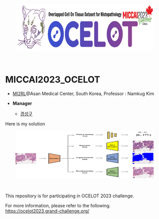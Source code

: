 <p align="center"><img src='./figure/image1.png' width="440" height="150"></p>

<br>

# MICCAI2023_OCELOT

* [MI2RL](https://www.mi2rl.co/)@Asan Medical Center, South Korea, Professor :  Namkug Kim

* **Manager**
  * [경성구](https://github.com/babbu3682)


Here is my solution

<p align="center"><img src='./figure/image2.png' width="440" height="150"></p>

<br>

This repository is for participating in OCELOT 2023 challenge. 

For more information, please refer to the following. https://ocelot2023.grand-challenge.org/